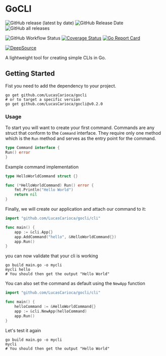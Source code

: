 # GoCLI

![GitHub release (latest by date)](https://img.shields.io/github/v/release/LucasCarioca/gocli)
![GitHub Release Date](https://img.shields.io/github/release-date/LucasCarioca/gocli)
![GitHub all releases](https://img.shields.io/github/downloads/LucasCarioca/gocli/total)

![GitHub Workflow Status](https://img.shields.io/github/workflow/status/LucasCarioca/gocli/CI?label=CI)
[![Coverage Status](https://coveralls.io/repos/github/LucasCarioca/gocli/badge.svg?branch=main)](https://coveralls.io/github/LucasCarioca/gocli?branch=main)
[![Go Report Card](https://goreportcard.com/badge/github.com/LucasCarioca/gocli)](https://goreportcard.com/report/github.com/LucasCarioca/gocli)

[![DeepSource](https://deepsource.io/gh/LucasCarioca/gocli.svg/?label=active+issues&show_trend=true&token=z8O_Knm5SXRE-QTR3IVRiOrP)](https://deepsource.io/gh/LucasCarioca/gocli/?ref=repository-badge)

A lightweight tool for creating simple CLIs in Go.

## Getting Started

Fist you need to add the dependency to your project.

```shell
go get github.com/LucasCarioca/gocli
# or to target a specific version
go get github.com/LucasCarioca/gocli@v0.2.0
```

### Usage

To start you will want to create your first command. Commands are any struct that conform to the `Command` interface.
They require only one method which is the `Run` method and serves as the entry point for the command.

```go
type Command interface {
Run() error
}
```

Example command implementation

```go
type HelloWorldCommand struct {}

func (*HelloWorldCommand) Run() error {
    fmt.Println("Hello World")
    return nil
}
```

Finally, we will create our application and attach our command to it:

```go
import "github.com/LucasCarioca/gocli/cli"

func main() {
    app := &cli.App{}
    app.AddCommand("hello", &HelloWorldCommand{})
    app.Run()
}
```

you can now validate that your cli is working

```shell
go build main.go -o mycli
mycli hello
# You should then get the output "Hello World"
```

You can also set the command as default using the `NewApp` function

```go
import "github.com/LucasCarioca/gocli/cli"

func main() {
    helloCommand := &HelloWorldCommand{}
    app := &cli.NewApp(helloCommand)
    app.Run()
}
```

Let's test it again

```shell
go build main.go -o mycli
mycli
# You should then get the output "Hello World"
```